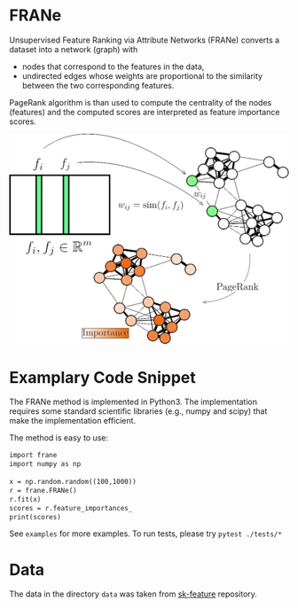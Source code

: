 # FRANe

Unsupervised Feature Ranking via Attribute Networks (FRANe)
converts a dataset into a network (graph) with

- nodes that correspond to the features in the data,
- undirected edges whose weights are proportional to the similarity
  between the two corresponding features.

PageRank algorithm is than used to compute the centrality of the nodes
(features) and the computed scores are interpreted as feature importance
scores.

![Overview of FRANe](https://github.com/FRANe-team/FRANe/blob/main/sketch.png)

# Examplary Code Snippet
The FRANe method is implemented in Python3.
The implementation requires some standard scientific libraries
(e.g., numpy and scipy) that make the implementation efficient.

The method is easy to use:

```
import frane
import numpy as np

x = np.random.random((100,1000))
r = frane.FRANe()
r.fit(x)
scores = r.feature_importances_
print(scores)

```

See `examples` for more examples. To run tests, please try `pytest ./tests/*`

# Data
The data in the directory `data` was taken from [sk-feature](https://github.com/jundongl/scikit-feature) repository.